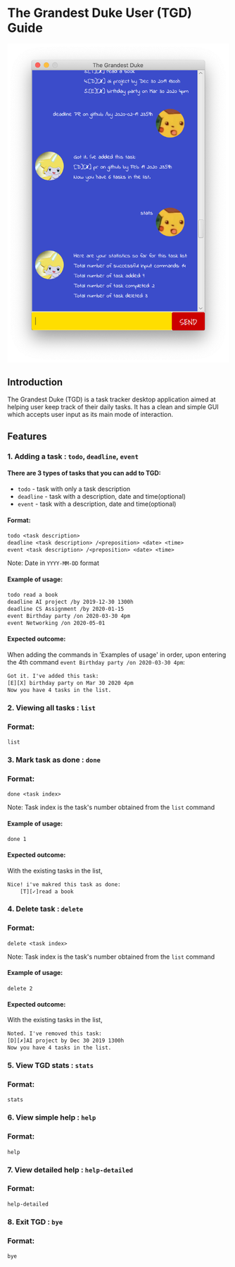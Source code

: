 # The Grandest Duke User (TGD) Guide

<img src="Ui.png">

## Introduction
The Grandest Duke (TGD) is a task tracker desktop application aimed at helping user keep track
of their daily tasks. It has a clean and simple GUI which accepts user input as its main
mode of interaction.

## Features 

### 1. Adding a task : `todo`, `deadline`, `event`
#### There are 3 types of tasks that you can add to TGD:
- `todo` - task with only a task description
- `deadline` - task with a description, date and time(optional)
- `event` - task with a description, date and time(optional)

#### Format:
```
todo <task description>
deadline <task description> /<preposition> <date> <time>
event <task description> /<preposition> <date> <time>
```
Note: Date in ``YYYY-MM-DD`` format

#### Example of usage:
```
todo read a book
deadline AI project /by 2019-12-30 1300h
deadline CS Assignment /by 2020-01-15
event Birthday party /on 2020-03-30 4pm
event Networking /on 2020-05-01
```

#### Expected outcome:
When adding the commands in 'Examples of usage' in order, upon 
entering the 4th command `event Birthday party /on 2020-03-30 4pm`:
```
Got it. I've added this task:
[E][X] birthday party on Mar 30 2020 4pm
Now you have 4 tasks in the list.
```

### 2. Viewing all tasks : `list`
### Format:
```
list
```

### 3. Mark task as done : `done`
### Format:
```
done <task index>
```
Note: Task index is the task's number obtained from the `list` command

#### Example of usage:
```
done 1
```

#### Expected outcome:
With the existing tasks in the list,
```
Nice! i've makred this task as done:
    [T][✓]read a book
```

### 4. Delete task : `delete`
### Format:
```
delete <task index>
```
Note: Task index is the task's number obtained from the `list` command

#### Example of usage:
```
delete 2
```

#### Expected outcome:
With the existing tasks in the list,
```
Noted. I've removed this task:
[D][✗]AI project by Dec 30 2019 1300h
Now you have 4 tasks in the list.
```

### 5. View TGD stats : `stats`
### Format:
```
stats
```

### 6. View simple help : `help`
### Format:
```
help
```

### 7. View detailed help : `help-detailed`
### Format:
```
help-detailed
```

### 8. Exit TGD : `bye`
### Format:
```
bye
```